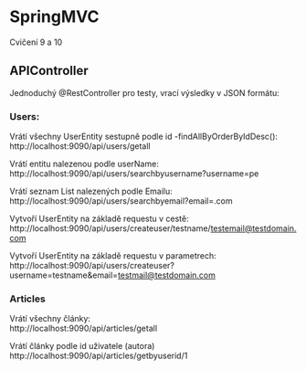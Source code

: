 # SpringMVC

Cvičení 9 a 10

## APIController   
Jednoduchý @RestController pro testy, vrací výsledky v JSON formátu:    
### Users:
Vrátí všechny UserEntity sestupně podle id -findAllByOrderByIdDesc():  
http://localhost:9090/api/users/getall

Vrátí entitu nalezenou podle userName:  
http://localhost:9090/api/users/searchbyusername?username=pe

Vrátí seznam List<UserEntity> nalezených podle Emailu:  
http://localhost:9090/api/users/searchbyemail?email=.com

Vytvoří UserEntity na základě requestu v cestě:  
http://localhost:9090/api/users/createuser/testname/testemail@testdomain.com

Vytvoří UserEntity na základě requestu v parametrech:  
http://localhost:9090/api/users/createuser?username=testname&email=testmail@testdomain.com  

### Articles
Vrátí všechny články:  
http://localhost:9090/api/articles/getall

Vrátí články podle id uživatele (autora)  
http://localhost:9090/api/articles/getbyuserid/1





